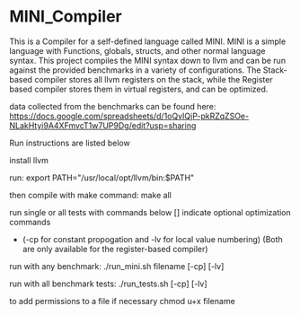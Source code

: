 # MINI_Compiler

This is a Compiler for a self-defined language called MINI. MINI is a simple language with Functions, globals, structs, and other normal language syntax. This project compiles the MINI syntax down to llvm and can be run against the provided benchmarks in a variety of configurations. The Stack-based compiler stores all llvm registers on the stack, while the Register based compiler stores them in virtual registers, and can be optimized. 

data collected from the benchmarks can be found here: 
https://docs.google.com/spreadsheets/d/1oQvIQjP-pkRZqZSOe-NLakHtyi9A4XFmvcT1w7UP9Dg/edit?usp=sharing

Run instructions are listed below


install llvm

run: 
export PATH="/usr/local/opt/llvm/bin:$PATH"

then compile with make command: 
make all

run single or all tests with commands below [] indicate optional optimization commands 
- (-cp for constant propogation and -lv for local value numbering) (Both are only available for the register-based compiler)

run with any benchmark: ./run_mini.sh filename [-cp] [-lv]

run with all benchmark tests: ./run_tests.sh [-cp] [-lv]

to add permissions to a file if necessary chmod u+x filename
